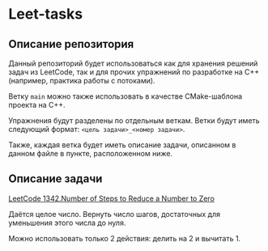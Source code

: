 # Leet-tasks

## Описание репозитория

Данный репозиторий будет использоваться как для хранения решений задач из LeetCode, так и для прочих упражнений по разработке на C++ (например, практика работы с потоками).

Ветку `main` можно также использовать в качестве CMake-шаблона проекта на C++.

Упражнения будут разделены по отдельным веткам. Ветки будут иметь следующий формат: `<цель задачи>_<номер задачи>`.

Также, каждая ветка будет иметь описание задачи, описанном в данном файле в пункте, расположенном ниже.

## Описание задачи

[LeetCode 1342.Number of Steps to Reduce a Number to Zero](https://leetcode.com/problems/number-of-steps-to-reduce-a-number-to-zero/description/)

Даётся целое число. Вернуть число шагов, достаточных для уменьшения этого числа до нуля.

Можно использовать только 2 действия: делить на 2 и вычитать 1.
